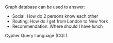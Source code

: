 Graph database can be used to answer:
* Social: How do 2 persons know each other
* Routing: How do I get from London to New York
* Recommendation: Where should I have lunch 

Cypher Query Language (CQL)

